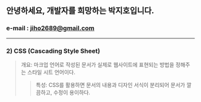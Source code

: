 ## 안녕하세요, 개발자를 희망하는 박지호입니다.
### e-mail : jiho2689@gmail.com 

<hr>

### 2) CSS (Cascading Style Sheet)
> 개요: 마크업 언어로 작성된 문서가 실제로 웹사이트에 표현되는 방법을 정해주는 스타일 시트 언어이다.
>> 특성: CSS를 활용하면 문서의 내용과 디자인 서식이 분리되어 문서가 깔끔하고, 수정이 용이하다.



